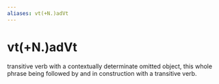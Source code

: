 ```yaml
---
aliases: vt(+N.)adVt
---
```

# vt(+N.)adVt

transitive verb with a contextually determinate omitted object, this whole phrase being followed by and in construction with a transitive verb.